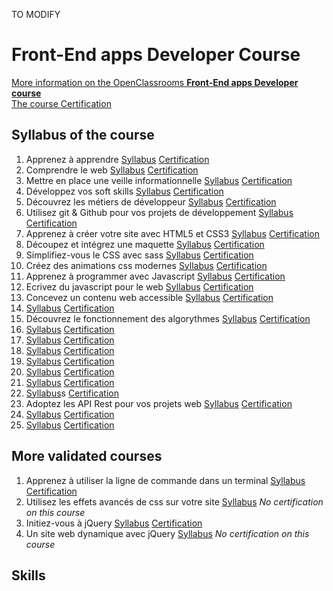 TO MODIFY


# Front-End apps Developer Course
[More information on the OpenClassrooms **Front-End apps Developer course**](https://openclassrooms.com/fr/paths/314-developpeur-front-end)  
[The course Certification](https://github.com/s-manguy/diploma/blob/main/FRONT-END/sandrine-manguy-certification-Front-End-apps.png)

## Syllabus of the course
1. Apprenez à apprendre [Syllabus](https://openclassrooms.com/fr/courses/4312781-apprenez-a-apprendre) [Certification]()  
1. Comprendre le web [Syllabus](https://openclassrooms.com/fr/courses/1946386-comprendre-le-web) [Certification]()  
1. Mettre en place une veille informationnelle [Syllabus](https://openclassrooms.com/fr/courses/4805776-mettez-en-place-un-systeme-de-veille-informationnelle) [Certification]()   
1. Développez vos soft skills [Syllabus](https://openclassrooms.com/fr/courses/6692406-developpez-vos-soft-skills) [Certification]()  
1. Découvrez les métiers de développeur [Syllabus](https://openclassrooms.com/fr/courses/6817086-decouvrez-les-metiers-de-developpeur) [Certification]()  
1. Utilisez git & Github pour vos projets de développement [Syllabus](https://openclassrooms.com/fr/courses/5641721-utilisez-git-et-github-pour-vos-projets-de-developpement) [Certification]()  
1. Apprenez à créer votre site avec HTML5 et CSS3 [Syllabus](https://openclassrooms.com/fr/courses/1603881-apprenez-a-creer-votre-site-web-avec-html5-et-css3) [Certification]()  
1. Découpez et intégrez une maquette [Syllabus](https://openclassrooms.com/fr/courses/3504431-decoupez-et-integrez-une-maquette) [Certification]()  
1. Simplifiez-vous le CSS avec sass [Syllabus](https://openclassrooms.com/fr/courses/6106181-simplifiez-vous-le-css-avec-sass) [Certification]()  
1. Créez des animations css modernes [Syllabus](https://openclassrooms.com/fr/courses/5919246-creez-des-animations-css-modernes) [Certification]()  
1. Apprenez à programmer avec Javascript [Syllabus](https://openclassrooms.com/fr/courses/6175841-apprenez-a-programmer-avec-javascript) [Certification]()  
1. Ecrivez du javascript pour le web [Syllabus](https://openclassrooms.com/fr/courses/5543061-ecrivez-du-javascript-pour-le-web) [Certification]()  
1. Concevez un contenu web accessible [Syllabus](https://openclassrooms.com/fr/courses/6691346-concevez-un-contenu-web-accessible) [Certification]()  
1. [Syllabus](https://openclassrooms.com/fr/courses/6691451-codez-un-site-web-accessible-avec-html-css) [Certification]()  
1. Découvrez le fonctionnement des algorythmes [Syllabus](https://openclassrooms.com/fr/courses/4366701-decouvrez-le-fonctionnement-des-algorithmes) [Certification]()
1.  [Syllabus](https://openclassrooms.com/fr/courses/3504461-testez-linterface-de-votre-site) [Certification]()  
1.  [Syllabus](https://openclassrooms.com/fr/courses/4507926-initiez-vous-a-la-gestion-de-projet-agile) [Certification]()  
1.  [Syllabus](https://openclassrooms.com/fr/courses/4192086-gerez-votre-projet-informatique-facilement) [Certification]()  
1.  [Syllabus](https://openclassrooms.com/fr/courses/6739646-realisez-un-cahier-des-charges-fonctionnel) [Certification]()  
1.  [Syllabus](https://openclassrooms.com/fr/courses/5249006-concevez-une-interface-cliquable) [Certification]()  
1. [Syllabus](https://openclassrooms.com/fr/courses/5647281-appliquez-le-principe-du-domain-driven-design-a-votre-application) [Certification]()  
1.  [Syllabus](https://openclassrooms.com/fr/courses/4664381-realisez-une-application-web-avec-react-j)s [Certification]()  
1. Adoptez les API Rest pour vos projets web [Syllabus](https://openclassrooms.com/fr/courses/6573181-adoptez-les-api-rest-pour-vos-projets-web) [Certification]()  
1.  [Syllabus](https://openclassrooms.com/fr/courses/6398056-ecrivez-la-documentation-technique-de-votre-projet) [Certification]()  
1.  [Syllabus](https://openclassrooms.com/fr/courses/5511091-organisez-votre-application-avec-la-logique-redux) [Certification]()  


## More validated courses
1. Apprenez à utiliser la ligne de commande dans un terminal [Syllabus](https://openclassrooms.com/fr/courses/6173491-apprenez-a-utiliser-la-ligne-de-commande-dans-un-terminal) [Certification]()
1. Utilisez les effets avancés de css sur votre site [Syllabus](https://openclassrooms.com/fr/courses/2745636-utilisez-les-effets-avances-de-css-sur-votre-site) *No certification on this course*  
2. Initiez-vous à jQuery [Syllabus](https://openclassrooms.com/fr/courses/3504441-introduction-a-jquery) [Certification]()  
3. Un site web dynamique avec jQuery [Syllabus](https://openclassrooms.com/fr/courses/1567926-un-site-web-dynamique-avec-jquery) *No certification on this course* 

  
## Skills
